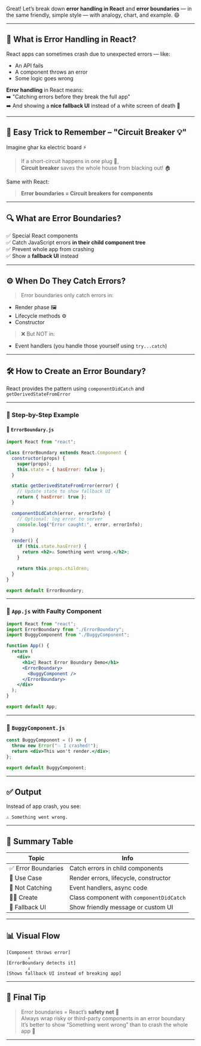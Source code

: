 Great! Let’s break down **error handling in React** and **error boundaries** — in the same friendly, simple style — with analogy, chart, and example. 😄

---

## 🧨 What is Error Handling in React?

React apps can sometimes crash due to unexpected errors — like:

- An API fails
- A component throws an error
- Some logic goes wrong

**Error handling** in React means:  
➡️ "Catching errors before they break the full app"  
➡️ And showing a **nice fallback UI** instead of a white screen of death 🧱

---

## 🎯 Easy Trick to Remember – **"Circuit Breaker 💡"**

Imagine ghar ka electric board ⚡

> If a short-circuit happens in one plug 🔌,  
> **Circuit breaker** saves the whole house from blacking out! 🏠

Same with React:

> **Error boundaries = Circuit breakers for components**

---

## 🔍 What are Error Boundaries?

✅ Special React components  
✅ Catch JavaScript errors **in their child component tree**  
✅ Prevent whole app from crashing  
✅ Show a **fallback UI** instead

---

## ⚙️ When Do They Catch Errors?

> Error boundaries only catch errors in:

- Render phase 🖼
- Lifecycle methods ⚙️
- Constructor

> ❌ But NOT in:

- Event handlers (you handle those yourself using `try...catch`)

---

## 🛠 How to Create an Error Boundary?

React provides the pattern using `componentDidCatch` and `getDerivedStateFromError`

---

### 🧩 Step-by-Step Example

#### 📁 `ErrorBoundary.js`

```jsx
import React from "react";

class ErrorBoundary extends React.Component {
  constructor(props) {
    super(props);
    this.state = { hasError: false };
  }

  static getDerivedStateFromError(error) {
    // Update state to show fallback UI
    return { hasError: true };
  }

  componentDidCatch(error, errorInfo) {
    // Optional: log error to server
    console.log("Error caught:", error, errorInfo);
  }

  render() {
    if (this.state.hasError) {
      return <h2>⚠️ Something went wrong.</h2>;
    }

    return this.props.children;
  }
}

export default ErrorBoundary;
```

---

### 📁 `App.js` with Faulty Component

```jsx
import React from "react";
import ErrorBoundary from "./ErrorBoundary";
import BuggyComponent from "./BuggyComponent";

function App() {
  return (
    <div>
      <h1>🌟 React Error Boundary Demo</h1>
      <ErrorBoundary>
        <BuggyComponent />
      </ErrorBoundary>
    </div>
  );
}

export default App;
```

---

### 📁 `BuggyComponent.js`

```jsx
const BuggyComponent = () => {
  throw new Error("💥 I crashed!");
  return <div>This won't render.</div>;
};

export default BuggyComponent;
```

---

## ✅ Output

Instead of app crash, you see:

```
⚠️ Something went wrong.
```

---

## 🧠 Summary Table

| Topic               | Info                                     |
| ------------------- | ---------------------------------------- |
| ✅ Error Boundaries | Catch errors in child components         |
| 📍 Use Case         | Render errors, lifecycle, constructor    |
| 🧱 Not Catching     | Event handlers, async code               |
| 👨‍🔧 Create           | Class component with `componentDidCatch` |
| 🌟 Fallback UI      | Show friendly message or custom UI       |

---

## 📊 Visual Flow

```plaintext
[Component throws error]
        ↓
[ErrorBoundary detects it]
        ↓
[Shows fallback UI instead of breaking app]
```

---

## 🧠 Final Tip

> Error boundaries = React’s **safety net** 🎣  
> Always wrap risky or third-party components in an error boundary  
> It’s better to show “Something went wrong” than to crash the whole app 💯

---
